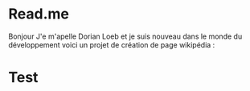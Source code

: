 # Read.me
Bonjour   J'e m'apelle Dorian Loeb et je suis nouveau dans le monde du développement voici un projet de création de page wikipédia :
# Test
